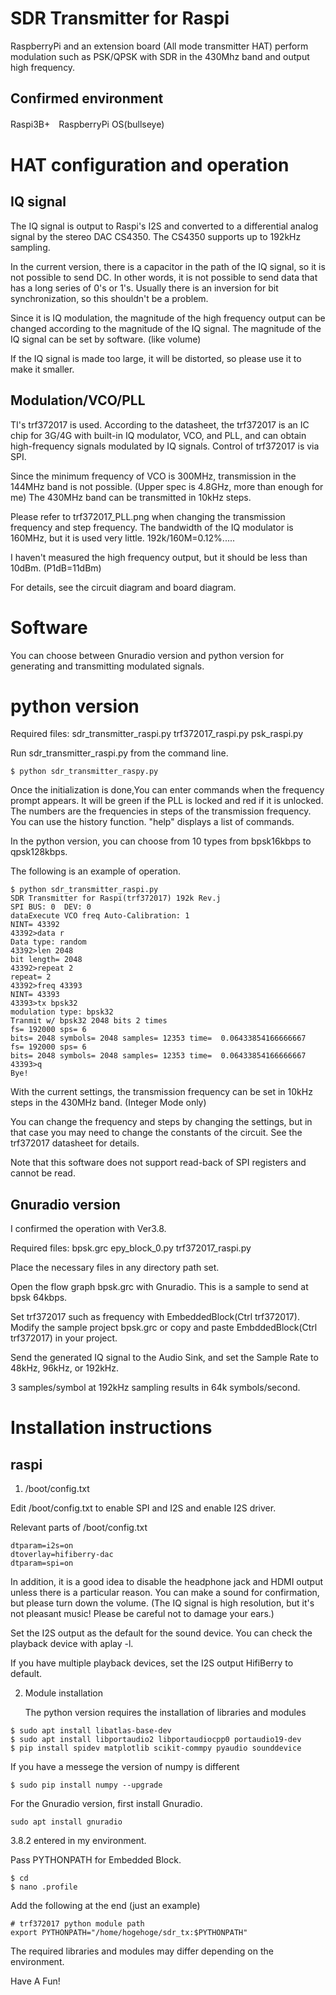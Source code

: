 # SDR Transmitter for Raspi
RaspberryPi and an extension board (All mode transmitter HAT) perform modulation such as PSK/QPSK with SDR in the 430Mhz band and output high frequency.

## Confirmed environment
Raspi3B+　RaspberryPi OS(bullseye)

# HAT configuration and operation
## IQ signal
The IQ signal is output to Raspi's I2S and converted to a differential analog signal by the stereo DAC CS4350.
The CS4350 supports up to 192kHz sampling.

In the current version, there is a capacitor in the path of the IQ signal, so it is not possible to send DC.
In other words, it is not possible to send data that has a long series of 0's or 1's.
Usually there is an inversion for bit synchronization, so this shouldn't be a problem.

Since it is IQ modulation, the magnitude of the high frequency output can be changed according to the magnitude of the IQ signal.
The magnitude of the IQ signal can be set by software. (like volume)

If the IQ signal is made too large, it will be distorted, so please use it to make it smaller.

## Modulation/VCO/PLL

TI's trf372017 is used.
According to the datasheet, the trf372017 is an IC chip for 3G/4G with built-in IQ modulator, VCO, and PLL, and can obtain high-frequency signals modulated by IQ signals.
Control of trf372017 is via SPI.

Since the minimum frequency of VCO is 300MHz, transmission in the 144MHz band is not possible. (Upper spec is 4.8GHz, more than enough for me)
The 430MHz band can be transmitted in 10kHz steps.

Please refer to trf372017_PLL.png when changing the transmission frequency and step frequency.
The bandwidth of the IQ modulator is 160MHz, but it is used very little. 192k/160M=0.12%.....

I haven't measured the high frequency output, but it should be less than 10dBm. (P1dB=11dBm)

For details, see the circuit diagram and board diagram.

# Software
You can choose between Gnuradio version and python version for generating and transmitting modulated signals.

# python version
Required files:
sdr_transmitter_raspi.py trf372017_raspi.py psk_raspi.py

Run sdr_transmitter_raspi.py from the command line.
~~~
$ python sdr_transmitter_raspy.py
~~~

Once the initialization is done,You can enter commands when the frequency prompt appears. It will be green if the PLL is locked and red if it is unlocked. The numbers are the frequencies in steps of the transmission frequency.
You can use the history function.
"help" displays a list of commands.

In the python version, you can choose from 10 types from bpsk16kbps to qpsk128kbps.

The following is an example of operation.

~~~
$ python sdr_transmitter_raspi.py 
SDR Transmitter for Raspi(trf372017) 192k Rev.j
SPI BUS: 0  DEV: 0
dataExecute VCO freq Auto-Calibration: 1
NINT= 43392
43392>data r
Data type: random
43392>len 2048
bit length= 2048
43392>repeat 2
repeat= 2
43392>freq 43393
NINT= 43393
43393>tx bpsk32
modulation type: bpsk32
Tranmit w/ bpsk32 2048 bits 2 times
fs= 192000 sps= 6
bits= 2048 symbols= 2048 samples= 12353 time=  0.06433854166666667
fs= 192000 sps= 6
bits= 2048 symbols= 2048 samples= 12353 time=  0.06433854166666667
43393>q
Bye!

~~~

With the current settings, the transmission frequency can be set in 10kHz steps in the 430MHz band. (Integer Mode only)

You can change the frequency and steps by changing the settings, but in that case you may need to change the constants of the circuit. See the trf372017 datasheet for details.

Note that this software does not support read-back of SPI registers and cannot be read.

## Gnuradio version

I confirmed the operation with Ver3.8.

Required files:
bpsk.grc epy_block_0.py trf372017_raspi.py

Place the necessary files in any directory path set.

Open the flow graph bpsk.grc with Gnuradio. This is a sample to send at bpsk 64kbps.

Set trf372017 such as frequency with EmbeddedBlock(Ctrl trf372017).
Modify the sample project bpsk.grc or copy and paste EmbddedBlock(Ctrl trf372017) in your project.

Send the generated IQ signal to the Audio Sink, and set the Sample Rate to 48kHz, 96kHz, or 192kHz.

3 samples/symbol at 192kHz sampling results in 64k symbols/second.

# Installation instructions

## raspi
1. /boot/config.txt

Edit /boot/config.txt to enable SPI and I2S and enable I2S driver.

Relevant parts of /boot/config.txt
~~~
dtparam=i2s=on
dtoverlay=hifiberry-dac
dtparam=spi=on
~~~

In addition, it is a good idea to disable the headphone jack and HDMI output unless there is a particular reason.
You can make a sound for confirmation, but please turn down the volume.
(The IQ signal is high resolution, but it's not pleasant music! Please be careful not to damage your ears.)

Set the I2S output as the default for the sound device.
You can check the playback device with aplay -l.

If you have multiple playback devices, set the I2S output HifiBerry to default.

2. Module installation

    The python version requires the installation of libraries and modules
~~~
$ sudo apt install libatlas-base-dev 
$ sudo apt install libportaudio2 libportaudiocpp0 portaudio19-dev 
$ pip install spidev matplotlib scikit-commpy pyaudio sounddevice 
~~~

If you have a messege the version of numpy is different

~~~
$ sudo pip install numpy --upgrade 
~~~

For the Gnuradio version, first install Gnuradio.

~~~
sudo apt install gnuradio
~~~

3.8.2 entered in my environment.

Pass PYTHONPATH for Embedded Block.

~~~
$ cd
$ nano .profile
~~~

Add the following at the end (just an example)

~~~
# trf372017 python module path
export PYTHONPATH="/home/hogehoge/sdr_tx:$PYTHONPATH"
~~~ 

The required libraries and modules may differ depending on the environment.

Have A Fun!